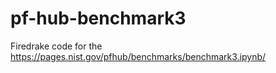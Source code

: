 # pf-hub-benchmark3
Firedrake code for the https://pages.nist.gov/pfhub/benchmarks/benchmark3.ipynb/
